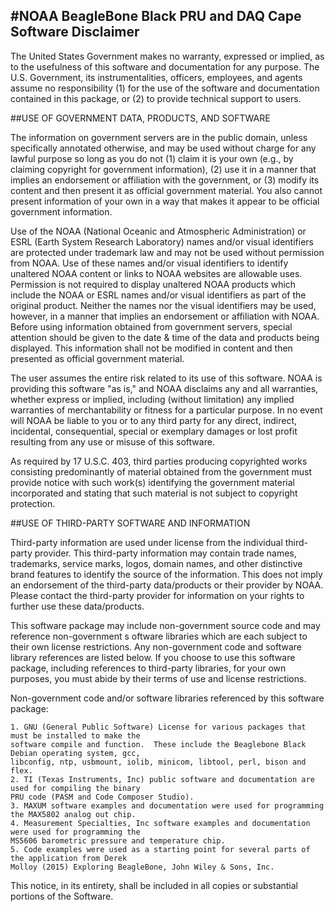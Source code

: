 #NOAA BeagleBone Black PRU and DAQ Cape Software Disclaimer
---
<p>The United States Government makes no warranty, expressed or implied, as to the usefulness of this 
software and documentation for any purpose. The U.S. Government, its instrumentalities, officers, 
employees, and agents assume no responsibility (1) for the use of the software and documentation contained 
in this package, or (2) to provide technical support to users.

##USE OF GOVERNMENT DATA, PRODUCTS, AND SOFTWARE

<p>The information on government servers are in the public domain, unless specifically annotated 
otherwise, and may be used without charge for any lawful purpose so long as you do not (1) claim it 
is your own (e.g., by claiming copyright for government information), (2) use it in a manner that 
implies an endorsement or affiliation with the government, or (3) modify its content and then 
present it as official government material. You also cannot present information of your own in a 
way that makes it appear to be official government information.
<p>Use of the NOAA (National Oceanic and Atmospheric Administration) or ESRL (Earth System Research 
Laboratory) names and/or visual identifiers are protected under trademark law and may not be used 
without permission from NOAA. Use of these names and/or visual identifiers to identify unaltered 
NOAA content or links to NOAA websites are allowable uses. Permission is not required to display 
unaltered NOAA products which include the NOAA or ESRL names and/or visual identifiers as part of 
the original product. Neither the names nor the visual identifiers may be used, however, in a manner
that implies an endorsement or affiliation with NOAA. Before using information obtained from 
government servers, special attention should be given to the date & time of the data and products 
being displayed. This information shall not be modified in content and then presented as official 
government material.  
<p>The user assumes the entire risk related to its use of this software.  NOAA is providing this 
software "as is," and NOAA disclaims any and all warranties, whether express or implied, including 
(without limitation) any implied warranties of merchantability or fitness for a particular purpose. 
In no event will NOAA be liable to you or to any third party for any direct, indirect, incidental, 
consequential, special or exemplary damages or lost profit resulting from any use or misuse of this 
software.
<p>As required by 17 U.S.C. 403, third parties producing copyrighted works consisting predominantly of 
material obtained from the government must provide notice with such work(s) identifying the 
government material incorporated and stating that such material is not subject to copyright 
protection.

##USE OF THIRD-PARTY SOFTWARE AND INFORMATION

<p>Third-party information are used under license from the individual third-party provider. This 
third-party information may contain trade names, trademarks, service marks, logos, domain names, 
and other distinctive brand features to identify the source of the information. This does not imply 
an endorsement of the third-party data/products or their provider by NOAA.  Please contact the 
third-party provider for information on your rights to further use these data/products.  
<p>This software package may include non-government source code and may reference non-government s
oftware libraries which are each subject to their own license restrictions. Any non-government code 
and software library references are listed below.  If you choose to use this software package, 
including references to third-party libraries, for your own purposes, you must abide by their terms 
of use and license restrictions.
<p>Non-government code and/or software libraries referenced by this software package:

    1. GNU (General Public Software) License for various packages that must be installed to make the 
    software compile and function.  These include the Beaglebone Black Debian operating system, gcc, 
    libconfig, ntp, usbmount, iolib, minicom, libtool, perl, bison and flex.
    2. TI (Texas Instruments, Inc) public software and documentation are used for compiling the binary 
    PRU code (PASM and Code Composer Studio).
    3. MAXUM software examples and documentation were used for programming the MAX5802 analog out chip.
    4. Measurement Specialties, Inc software examples and documentation were used for programming the 
    MS5606 barometric pressure and temperature chip.
    5. Code examples were used as a starting point for several parts of the application from Derek 
    Molloy (2015) Exploring BeagleBone, John Wiley & Sons, Inc.

<p>This notice, in its entirety, shall be included in all copies or substantial portions of the 
Software.

